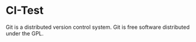 # CI-Test

Git is a distributed version control system.
Git is free software distributed under the GPL.
